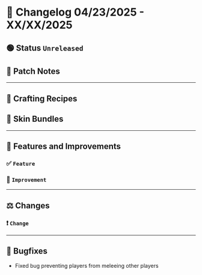 # 📑 Changelog 04/23/2025 - XX/XX/2025

## 🟢 Status `Unreleased`

## 💬 Patch Notes

________

## 🌟 Crafting Recipes

## 🌟 Skin Bundles

________

## 📢 Features and Improvements

### ✅ `Feature`

### 🔼 `Improvement` 

________

## ⚖️ Changes

### ❗ `Change` 
________

## 🐛 Bugfixes
- Fixed bug preventing players from meleeing other players
